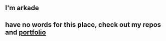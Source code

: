 ## I'm arkade

## have no words for this place, check out my repos and [portfolio](https://www.arkade.lol)

<!---
yomidep/yomidep is a ✨ special ✨ repository because its `README.md` (this file) appears on your GitHub profile.
You can click the Preview link to take a look at your changes.
--->
